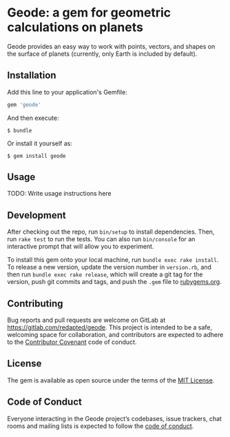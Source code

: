 # Geode: a gem for geometric calculations on planets

Geode provides an easy way to work with points, vectors, and shapes on the surface of planets (currently, only Earth is included by default).

## Installation

Add this line to your application's Gemfile:

```ruby
gem 'geode'
```

And then execute:

    $ bundle

Or install it yourself as:

    $ gem install geode

## Usage

TODO: Write usage instructions here

## Development

After checking out the repo, run `bin/setup` to install dependencies. Then, run `rake test` to run the tests. You can also run `bin/console` for an interactive prompt that will allow you to experiment.

To install this gem onto your local machine, run `bundle exec rake install`. To release a new version, update the version number in `version.rb`, and then run `bundle exec rake release`, which will create a git tag for the version, push git commits and tags, and push the `.gem` file to [rubygems.org](https://rubygems.org).

## Contributing

Bug reports and pull requests are welcome on GitLab at https://gitlab.com/redapted/geode. This project is intended to be a safe, welcoming space for collaboration, and contributors are expected to adhere to the [Contributor Covenant](http://contributor-covenant.org) code of conduct.

## License

The gem is available as open source under the terms of the [MIT License](https://opensource.org/licenses/MIT).

## Code of Conduct

Everyone interacting in the Geode project’s codebases, issue trackers, chat rooms and mailing lists is expected to follow the [code of conduct](https://gitlab.com/redapted/geode/blob/master/CODE_OF_CONDUCT.md).
